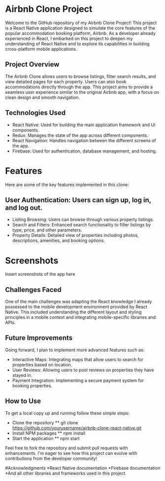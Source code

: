 # Airbnb Clone Project
Welcome to the GitHub repository of my Airbnb Clone Project! This project is a React Native application designed to simulate the core features of the popular accommodation booking platform, Airbnb. As a developer already experienced in React, I embarked on this project to deepen my understanding of React Native and to explore its capabilities in building cross-platform mobile applications.

## Project Overview
The Airbnb Clone allows users to browse listings, filter search results, and view detailed pages for each property. Users can also book accommodations directly through the app. This project aims to provide a seamless user experience similar to the original Airbnb app, with a focus on clean design and smooth navigation.

## Technologies Used
* React Native: Used for building the main application framework and UI components.
* Redux: Manages the state of the app across different components.
* React Navigation: Handles navigation between the different screens of the app.
* Firebase: Used for authentication, database management, and hosting.

# Features
Here are some of the key features implemented in this clone:

## User Authentication: Users can sign up, log in, and log out.
* Listing Browsing: Users can browse through various property listings.
* Search and Filters: Enhanced search functionality to filter listings by type, price, and other parameters.
* Property Details: Detailed view of properties including photos, descriptions, amenities, and booking options.

# Screenshots
Insert screenshots of the app here

## Challenges Faced
One of the main challenges was adapting the React knowledge I already possessed to the mobile development environment provided by React Native. This included understanding the different layout and styling principles in a mobile context and integrating mobile-specific libraries and APIs.

## Future Improvements
Going forward, I plan to implement more advanced features such as:
* Interactive Maps: Integrating maps that allow users to search for properties based on location.
* User Reviews: Allowing users to post reviews on properties they have stayed in.
* Payment Integration: Implementing a secure payment system for booking properties.

## How to Use
To get a local copy up and running follow these simple steps:
* Clone the repository
** git clone https://github.com/yourusername/airbnb-clone-react-native.git
* Install NPM packages
** npm install
* Start the application
** npm start

Feel free to fork the repository and submit pull requests with enhancements. I'm eager to see how this project can evolve with contributions from the developer community!

#Acknowledgments
*React Native documentation
*Firebase documentation
*And all other libraries and frameworks used in this project.
